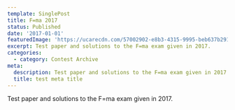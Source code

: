 ```yaml
---
template: SinglePost
title: F=ma 2017
status: Published
date: '2017-01-01'
featuredImage: 'https://ucarecdn.com/57002902-e8b3-4315-9995-beb637b29128/'
excerpt: Test paper and solutions to the F=ma exam given in 2017.
categories:
  - category: Contest Archive
meta:
  description: Test paper and solutions to the F=ma exam given in 2017.
  title: test meta title
---
```

Test paper and solutions to the F=ma exam given in 2017.